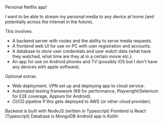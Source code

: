 Personal Netflix app!

I want to be able to stream my personal media to any device at home (and potentially across the internet in the future).

This involves:
- A backend server with routes and the ability to serve media requests.
- A frontend web UI for use on PC with user registration and accounts.
- A database to store user credentials and user watch data (what have they watched, what time are they at in a certain movie etc.).
- An app for use on Android phones and TV (possibly iOS but I don't have any devices with apple software).

Optional extras:
- Web deployment. VPN set up and deploying app to cloud service.
- Automated testing framework (K6 for performance, Playwright/Selenium for E2E coverage, Appium for Android).
- CI/CD pipeline if this gets deployed to AWS (or other cloud provider).

Backend is built with NodeJS (written in Typescript)
Frontend is React (Typescript)
Database is MongoDB
Android app is Kotlin

